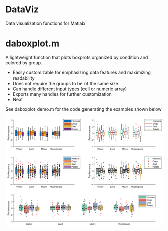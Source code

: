 # DataViz
Data visualization functions for Matlab

# daboxplot.m

A lightweight function that plots boxplots organized by condition and colored by group. 

- Easily customizable for emphasizing data features and maximizing readability
- Does not require the groups to be of the same size
- Can handle different input types (cell or numeric array) 
- Exports many handles for further customization
- Neat

See daboxplot_demo.m for the code generating the examples shown below 


![](daboxplot/daboxplot_examples.png)
